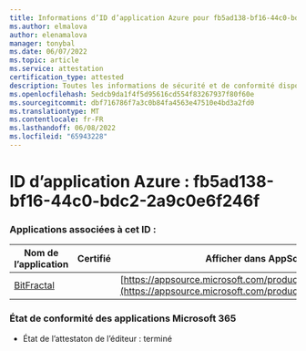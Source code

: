 ```yaml
---
title: Informations d’ID d’application Azure pour fb5ad138-bf16-44c0-bdc2-2a9c0e6f246f
ms.author: elmalova
author: elenamalova
manager: tonybal
ms.date: 06/07/2022
ms.topic: article
ms.service: attestation
certification_type: attested
description: Toutes les informations de sécurité et de conformité disponibles pour fb5ad138-bf16-44c0-bdc2-2a9c0e6f246f.
ms.openlocfilehash: 5edcb9da1f4f5d95616cd554f83267937f80f60e
ms.sourcegitcommit: dbf716786f7a3c0b84fa4563e47510e4bd3a2fd0
ms.translationtype: MT
ms.contentlocale: fr-FR
ms.lasthandoff: 06/08/2022
ms.locfileid: "65943228"
---
```

# <a name="azure-app-id-fb5ad138-bf16-44c0-bdc2-2a9c0e6f246f"></a>ID d’application Azure : fb5ad138-bf16-44c0-bdc2-2a9c0e6f246f


### <a name="apps-associated-with-this-id"></a>Applications associées à cet ID :
| **Nom de l’application** | **Certifié** | **Afficher dans AppSource** |
|--------------|---------------|-----------------------|
| [BitFractal](../forward/WA200004172.md) |  | [https://appsource.microsoft.com/product/office/WA200004172](https://appsource.microsoft.com/product/office/WA200004172) |

### <a name="microsoft-365-app-compliance-status"></a>État de conformité des applications Microsoft 365
- État de l’attestaton de l’éditeur : terminé
